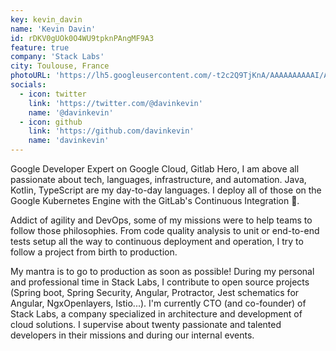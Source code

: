 ```yaml
---
key: kevin_davin
name: 'Kevin Davin'
id: rDKV0gUOk0O4WU9tpknPAngMF9A3
feature: true
company: 'Stack Labs'
city: Toulouse, France
photoURL: 'https://lh5.googleusercontent.com/-t2c2Q9TjKnA/AAAAAAAAAAI/AAAAAAAAFZU/G4vUXziejAw/photo.jpg'
socials:
  - icon: twitter
    link: 'https://twitter.com/@davinkevin'
    name: '@davinkevin'
  - icon: github
    link: 'https://github.com/davinkevin'
    name: 'davinkevin'
---
```


Google Developer Expert on Google Cloud, Gitlab Hero, I am above all passionate about tech, languages, infrastructure, and automation. 
Java, Kotlin, TypeScript are my day-to-day languages. I deploy all of those on the Google Kubernetes Engine with the GitLab's Continuous Integration 🚀. 

Addict of agility and DevOps, some of my missions were to help teams to follow those philosophies. 
From code quality analysis to unit or end-to-end tests setup all the way to continuous deployment and operation, I try to follow a project from birth to production. 

My mantra is to go to production as soon as possible! During my personal and professional time in Stack Labs, I contribute to open source projects (Spring boot, Spring Security, Angular, Protractor, Jest schematics for Angular, NgxOpenlayers, Istio...).
I'm currently CTO (and co-founder) of Stack Labs, a company specialized in architecture and development of cloud solutions. I supervise about twenty passionate and talented developers in their missions and during our internal events.
